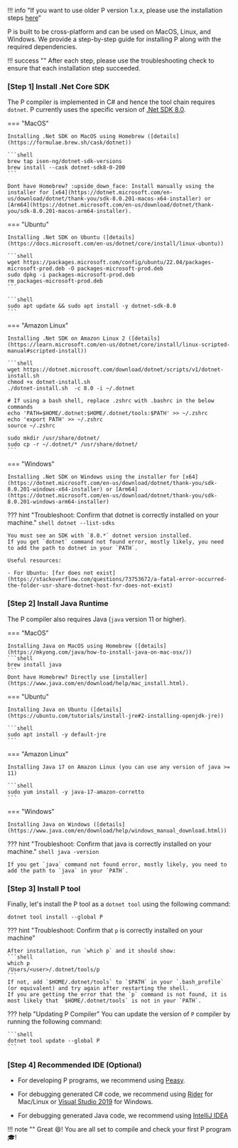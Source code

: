 !!! info "If you want to use older P version 1.x.x, please use the installation steps [here](../old/getstarted/install.md)"

P is built to be cross-platform and can be used on MacOS, Linux, and Windows. We provide a step-by-step guide for installing P along with the required dependencies.

!!! success ""
    After each step, please use the troubleshooting check to ensure that each installation step succeeded.

### [Step 1] Install .Net Core SDK
The P compiler is implemented in C# and hence the tool chain requires `dotnet`.
P currently uses the specific version of [.Net SDK 8.0](https://dotnet.microsoft.com/en-us/download/dotnet/8.0).


=== "MacOS"

    Installing .Net SDK on MacOS using Homebrew ([details](https://formulae.brew.sh/cask/dotnet))

    ```shell
    brew tap isen-ng/dotnet-sdk-versions
    brew install --cask dotnet-sdk8-0-200
    ```

    Dont have Homebrew? :upside_down_face: Install manually using the installer for [x64](https://dotnet.microsoft.com/en-us/download/dotnet/thank-you/sdk-8.0.201-macos-x64-installer) or [Arm64](https://dotnet.microsoft.com/en-us/download/dotnet/thank-you/sdk-8.0.201-macos-arm64-installer).

=== "Ubuntu"

    Installing .Net SDK on Ubuntu ([details](https://docs.microsoft.com/en-us/dotnet/core/install/linux-ubuntu))
    
    ```shell
    wget https://packages.microsoft.com/config/ubuntu/22.04/packages-microsoft-prod.deb -O packages-microsoft-prod.deb
    sudo dpkg -i packages-microsoft-prod.deb
    rm packages-microsoft-prod.deb
    ```

    ```shell
    sudo apt update && sudo apt install -y dotnet-sdk-8.0
    ```


=== "Amazon Linux"

    Installing .Net SDK on Amazon Linux 2 ([details](https://learn.microsoft.com/en-us/dotnet/core/install/linux-scripted-manual#scripted-install))
    
    ```shell
    wget https://dotnet.microsoft.com/download/dotnet/scripts/v1/dotnet-install.sh
    chmod +x dotnet-install.sh
    ./dotnet-install.sh  -c 8.0 -i ~/.dotnet
    
    # If using a bash shell, replace .zshrc with .bashrc in the below commands
    echo 'PATH=$HOME/.dotnet:$HOME/.dotnet/tools:$PATH' >> ~/.zshrc
    echo 'export PATH' >> ~/.zshrc
    source ~/.zshrc

    sudo mkdir /usr/share/dotnet/
    sudo cp -r ~/.dotnet/* /usr/share/dotnet/
    ```

=== "Windows"

    Installing .Net SDK on Windows using the installer for [x64](https://dotnet.microsoft.com/en-us/download/dotnet/thank-you/sdk-8.0.201-windows-x64-installer) or [Arm64](https://dotnet.microsoft.com/en-us/download/dotnet/thank-you/sdk-8.0.201-windows-arm64-installer)

??? hint "Troubleshoot: Confirm that dotnet is correctly installed on your machine."
    ```shell
    dotnet --list-sdks
    ```

    You must see an SDK with `8.0.*` dotnet version installed.
    If you get `dotnet` command not found error, mostly likely, you need to add the path to dotnet in your `PATH`.
    
    Useful resources:

    - For Ubuntu: [fxr does not exist](https://stackoverflow.com/questions/73753672/a-fatal-error-occurred-the-folder-usr-share-dotnet-host-fxr-does-not-exist) 



### [Step 2] Install Java Runtime

The P compiler also requires Java (`java` version 11 or higher).

=== "MacOS"

    Installing Java on MacOS using Homebrew ([details](https://mkyong.com/java/how-to-install-java-on-mac-osx/))
    ```shell
    brew install java
    ```
    Dont have Homebrew? Directly use [installer](https://www.java.com/en/download/help/mac_install.html). 

=== "Ubuntu"

    Installing Java on Ubuntu ([details](https://ubuntu.com/tutorials/install-jre#2-installing-openjdk-jre))
    
    ```shell
    sudo apt install -y default-jre
    ```

=== "Amazon Linux"

    Installing Java 17 on Amazon Linux (you can use any version of java >= 11)

    ```shell
    sudo yum install -y java-17-amazon-corretto
    ```

=== "Windows"

    Installing Java on Windows ([details](https://www.java.com/en/download/help/windows_manual_download.html))

??? hint "Troubleshoot: Confirm that java is correctly installed on your machine."
    ```shell
    java -version
    ```

    If you get `java` command not found error, mostly likely, you need to add the path to `java` in your `PATH`.


[//]: # (### [Step 3] Install Maven)

[//]: # ()
[//]: # (For compiling the generated Java code, the P compiler using Maven &#40;`mvn` version 3.3 or higher&#41;.)

[//]: # ()
[//]: # (=== "MacOS")

[//]: # ()
[//]: # (    Installing Maven on MacOS using Homebrew &#40;[details]&#40;https://mkyong.com/maven/install-maven-on-mac-osx/&#41;&#41;)

[//]: # ()
[//]: # (    ```)

[//]: # (    brew install maven)

[//]: # (    ```)

[//]: # ()
[//]: # (    Dont have Homebrew? Directly use [installer]&#40;https://maven.apache.org/install.html&#41;. )

[//]: # ()
[//]: # (=== "Ubuntu")

[//]: # ()
[//]: # (    Installing Maven on Ubuntu &#40;[details]&#40;https://phoenixnap.com/kb/install-maven-on-ubuntu&#41;&#41;)

[//]: # (    )
[//]: # (    ```)

[//]: # (    sudo apt install maven)

[//]: # (    ```)

[//]: # ()
[//]: # (=== "Amazon Linux")

[//]: # ()
[//]: # (    Visit the [Maven releases]&#40;http://maven.apache.org/download.cgi&#41; page and install any Maven 3.3+ release.)

[//]: # ()
[//]: # (    Steps for installing Maven 3.8.7 on Amazon Linux &#40;you can use any version of Maven 3.3+&#41;:)

[//]: # ()
[//]: # (    ```)

[//]: # (    wget https://dlcdn.apache.org/maven/maven-3/3.8.7/binaries/apache-maven-3.8.7-bin.tar.gz)

[//]: # (    tar xfv apache-maven-3.8.7-bin.tar.gz)

[//]: # (    ```)

[//]: # (    )
[//]: # (    You might do this in your home directory, yielding a folder like `` /home/$USER/apache-maven-3.8.7 ``)

[//]: # (    )
[//]: # (    Next, install the software into your environment by adding it to your path, and by defining Maven's environment variables:)

[//]: # (    )
[//]: # (    ```)

[//]: # (    export M2_HOME=/home/$USER/apache-maven-3.8.7)

[//]: # (    export M2=$M2_HOME/bin)

[//]: # (    export PATH=$M2:$PATH)

[//]: # (    ```)

[//]: # ()
[//]: # (=== "Windows")

[//]: # ()
[//]: # (    Installing Maven on Windows &#40;[details]&#40;https://maven.apache.org/install.html&#41;&#41;)

[//]: # ()
[//]: # (??? hint "Troubleshoot: Confirm that Maven is correctly installed on your machine.")

[//]: # ()
[//]: # (    `mvn -version`)

[//]: # ()
[//]: # (    If you get `mvn` command not found error, mostly likely, you need to add the path to `$M2_HOME/bin` in your `PATH`.)


### [Step 3] Install P tool

Finally, let's install the P tool as a `dotnet tool` using the following command:

```shell
dotnet tool install --global P
```

??? hint "Troubleshoot: Confirm that `p` is correctly installed on your machine"

    After installation, run `which p` and it should show:
    ```shell
    which p
    /Users/<user>/.dotnet/tools/p
    ```
    If not, add `$HOME/.dotnet/tools` to `$PATH` in your `.bash_profile` (or equivalent) and try again after restarting the shell.
    If you are getting the error that the `p` command is not found, it is most likely that `$HOME/.dotnet/tools` is not in your `PATH`.

??? help "Updating P Compiler"
    You can update the version of `P` compiler by running the following command:

    ```shell
    dotnet tool update --global P
    ```

### [Step 4] Recommended IDE (Optional)

- For developing P programs, we recommend using [Peasy](https://marketplace.visualstudio.com/items?itemName=PLanguage.peasy-extension).

- For debugging generated C# code, we recommend using [Rider](https://www.jetbrains.com/rider/) for Mac/Linux or [Visual Studio 2019](https://docs.microsoft.com/en-us/visualstudio/install/install-visual-studio) for Windows.

- For debugging generated Java code, we recommend using [IntelliJ IDEA](https://www.jetbrains.com/idea/)

!!! note ""
    Great :smile:! You are all set to compile and check your first P program :mortar_board:!
